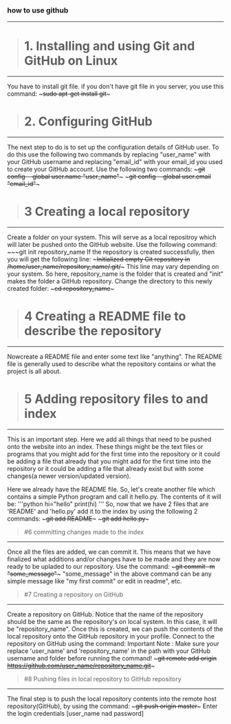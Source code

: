 ### how to use github
* * *

> # 1. Installing and using Git and GitHub on Linux
* * *

You have to install git file. if you don't have git file in you server, you use this command:
	~~~sudo apt-get install git~~~

> # 2. Configuring GitHub
* * *

The next step to do is to set up the configuration details of GitHub user. To do this use the following two commands by replacing "user_name" with your GitHub username and replacing "email_id" with your email_id you used to create your GitHub account.
Use the following two commands:
	~~~git config --global user.name "user_name"~~~
	~~~git config --global user.email "email_id"~~~

> # 3 Creating a local repository
* * *

Create a folder on your system. This will serve as a local repositroy which will later be pushed onto the GitHub website. Use the following command:
	~~~git init repository_name
If the repository is created successfully, then you will get the following line:
	~~~Initialized empty Git repository in /home/user_name/repository_name/.git/~~~
This line may vary depending on your system. So here, repository_name is the folder that is created and "init" makes the folder a GitHub repository. Change the directory to this newly created folder:
	~~~cd repository_name~~~

> # 4 Creating a README file to describe the repository
* * *

Nowcreate a README file and enter some text like "anything". The README file is generally used to describe what the repository contains or what the project is all about.

> # 5 Adding repository files to and index
* * *

This is an important step. Here we add all things that need to be pushed onto the website into an index. These things might be the text files or programs that you might add for the first time into the repository or it could be adding a file that already that you might add for the first time into the repository or it could be adding a file that already exist but with some changes(a newer version/updated version).

Here we already have the README file. So, let's create another file which contains a simple Python program and call it hello.py. The contents of it will be:
'''python
hi="hello"
print(hi)
'''
So, now that we have 2 files that are 'README' and 'hello.py'
add it to the index by using the following 2 commands:
	~~~git add README~~~
	~~~git add hello.py~~~

> #6 committing changes made to the index
* * *

Once all the files are added, we can commit it. This means that we have finalized what additions and/or changes have to be made and they are now ready to be upladed to our repository. Use the command:
	~~~git commit -m "some_message"~~~
"some_message" in the above command can be any simple message like "my first commit" or edit in readme", etc.

> #7 Creating a repository on GitHub
* * *

Create a repository on GitHub. Notice that the name of the repository should be the same as the repository's on local system. In this case, it will be "repository_name".
Once this is created, we can push the contents of the local repository onto the GitHub repository in your profile. Connect to the repository on GitHub using the command:
Important Note : Make sure your replace 'user_name' and 'repository_name' in the path with your GitHub username and folder before running the command!
	~~~git remote add origin https://github.com/user_name/repository_name.git~~~

> #8 Pushing files in local repository to GitHub repository
* * *

The final step is to push the local repository contents into the remote host repository(GitHub), by using the command:
	~~~git push origin master~~~
Enter the login credentials [user_name nad password]
